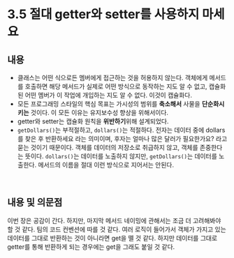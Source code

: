 # 3.5 절대 getter와 setter를 사용하지 마세요

## 내용

* 클래스는 어떤 식으로든 멤버에게 접근하는 것을 허용하지 않는다. 객체에게 메서드를 호출하면 해당 메서드가 실제로 어떤 방식으로 동작하는 지도 알 수 없고, 캡슐화된 어떤 멤버가 이 작업에 개입하는 지도 알 수 없다. 이것이 캡슐화다.
* 모든 프로그래밍 스타일의 핵심 목표는 가시성의 범위를 **축소해서** 사물을 **단순화시키는** 것이다. 이 모든 이유는 유지보수성 향상을 위해서이다.
* getter와 setter는 캡슐화 원칙을 **위반하기**위해 설계되었다.
* ``getDollars()``는 부적절하고, ``dollars()``는 적절하다. 전자는 데이터 중에 dollars를 찾은 후 반환하세요 라는 의미이며, 후자는 얼마나 많은 달러가 필요한가요? 라고 묻는 것이기 때문이다. 객체를 데이터의 저장소로 취급하지 않고, 객체를 존중한다는 뜻이다. ``dollars()``는 데이터를 노출하지 않지만, ``getDollars()``는 데이터를 노출한다. 메서드의 이름을 절대 이런 방식으로 지어서는 안된다.

<br/>

## 내용 및 의문점

이번 장은 공감이 간다. 하지만, 마지막 메서드 네이밍에 관해서는 조금 더 고려해봐야 할 것 같다. 팀의 코드 컨벤션에 따를 것 같다. 여러 로직이 들어가서 객체가 가지고 있는 데이터를 그대로 반환하는 것이 아니라면 get을 뗄 것 같다. 하지만 데이터를 그대로 getter를 통해 반환하게 되는 경우에는 get을 그래도 붙일 것 같다. 